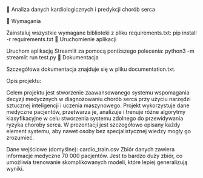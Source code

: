 🧪 Analiza danych kardiologicznych i predykcji chorób serca

🔧 Wymagania

Zainstaluj wszystkie wymagane biblioteki z pliku requirements.txt:
pip install -r requirements.txt
🚀 Uruchomienie aplikacji

Uruchom aplikację Streamlit za pomocą poniższego polecenia:
python3 -m streamlit run test.py
📄 Dokumentacja

Szczegółowa dokumentacja znajduje się w pliku documentation.txt.

Opis projektu:

Celem projektu jest stworzenie zaawansowanego systemu wspomagania decyzji medycznych w diagnozowaniu chorób serca przy użyciu narzędzi sztucznej inteligencji i uczenia maszynowego. Projekt wykorzystuje dane medyczne pacjentów, przetwarza je, analizuje i trenuje różne algorytmy klasyfikacyjne w celu stworzenia systemu zdolnego do przewidywania ryzyka choroby serca. W prezentacji jest szczegółowo opisany  każdy element systemu, aby nawet osoby bez specjalistycznej wiedzy mogły go zrozumieć.

Dane wejściowe (domyślne): cardio_train.csv
Zbiór danych zawiera informacje medyczne 70 000 pacjentów. Jest to bardzo duży zbiór, co umożliwia trenowanie skomplikowanych modeli, które lepiej generalizują wyniki.
